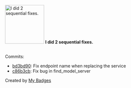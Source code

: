 <img src="https://my-badges.github.io/my-badges/fix-2.png" alt="I did 2 sequential fixes." title="I did 2 sequential fixes." width="128">
<strong>I did 2 sequential fixes.</strong>
<br><br>

Commits:

- <a href="https://github.com/dudeperf3ct/zenml-projects/commit/bd3bd905e32c9f514830a903e9cabf5718d1434f">bd3bd90</a>: Fix endpoint name when replacing the service
- <a href="https://github.com/dudeperf3ct/zenml-projects/commit/c86b3cbf7f6aa9b05bb9708ca1b4438791efeeda">c86b3cb</a>: Fix bug in find_model_server


Created by <a href="https://github.com/my-badges/my-badges">My Badges</a>